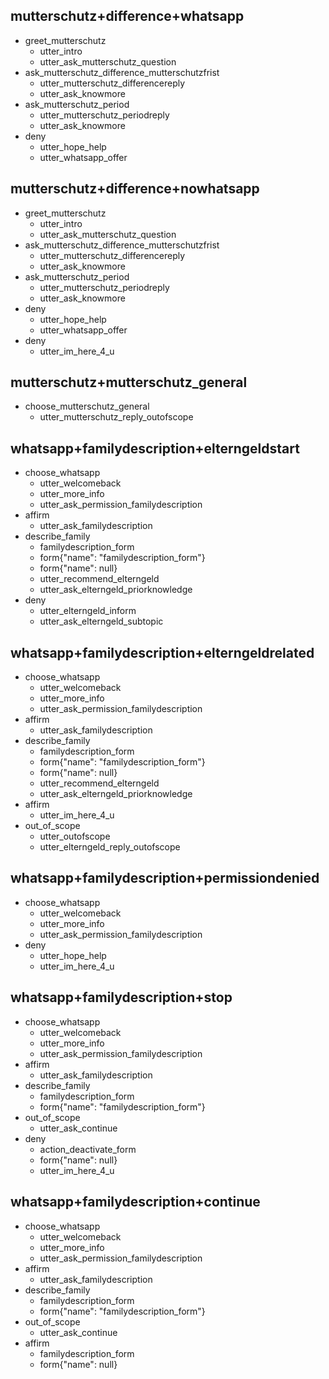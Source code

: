 ## mutterschutz+difference+whatsapp
<!-- TODO: greet mutterschutz as Platzhalter until get started custom action implemented -->
* greet_mutterschutz   
  - utter_intro
  - utter_ask_mutterschutz_question
* ask_mutterschutz_difference_mutterschutzfrist
  - utter_mutterschutz_differencereply
  - utter_ask_knowmore
* ask_mutterschutz_period
  - utter_mutterschutz_periodreply
  - utter_ask_knowmore
* deny
  - utter_hope_help
  - utter_whatsapp_offer


## mutterschutz+difference+nowhatsapp
<!-- TODO: greet mutterschutz as Platzhalter until get started custom action implemented -->
* greet_mutterschutz   
  - utter_intro
  - utter_ask_mutterschutz_question
* ask_mutterschutz_difference_mutterschutzfrist
  - utter_mutterschutz_differencereply
  - utter_ask_knowmore
* ask_mutterschutz_period
  - utter_mutterschutz_periodreply
  - utter_ask_knowmore
* deny
  - utter_hope_help
  - utter_whatsapp_offer
* deny
  - utter_im_here_4_u

<!--
## mutterschutz+difference+whatsapp
* greet_mutterschutz   
  - utter_intro
  - utter_ask_mutterschutz_question
* choose_whatsapp
  - utter_whatsapp_offer
-->

## mutterschutz+mutterschutz_general
* choose_mutterschutz_general
  - utter_mutterschutz_reply_outofscope

## whatsapp+familydescription+elterngeldstart
* choose_whatsapp
  - utter_welcomeback
  - utter_more_info
  - utter_ask_permission_familydescription
* affirm
  - utter_ask_familydescription
* describe_family
  - familydescription_form
  - form{"name": "familydescription_form"}
  - form{"name": null}
  - utter_recommend_elterngeld
  - utter_ask_elterngeld_priorknowledge
* deny
  - utter_elterngeld_inform
  - utter_ask_elterngeld_subtopic

## whatsapp+familydescription+elterngeldrelated
* choose_whatsapp
  - utter_welcomeback
  - utter_more_info
  - utter_ask_permission_familydescription
* affirm
  - utter_ask_familydescription
* describe_family
  - familydescription_form
  - form{"name": "familydescription_form"}
  - form{"name": null}
  - utter_recommend_elterngeld
  - utter_ask_elterngeld_priorknowledge
* affirm
  - utter_im_here_4_u
* out_of_scope
  - utter_outofscope
  - utter_elterngeld_reply_outofscope

## whatsapp+familydescription+permissiondenied
* choose_whatsapp
  - utter_welcomeback
  - utter_more_info
  - utter_ask_permission_familydescription
* deny
  - utter_hope_help
  - utter_im_here_4_u

## whatsapp+familydescription+stop
* choose_whatsapp
  - utter_welcomeback
  - utter_more_info
  - utter_ask_permission_familydescription
* affirm
  - utter_ask_familydescription
* describe_family
  - familydescription_form
  - form{"name": "familydescription_form"}
* out_of_scope
  - utter_ask_continue
* deny
  - action_deactivate_form
  - form{"name": null}
  - utter_im_here_4_u

## whatsapp+familydescription+continue
* choose_whatsapp
  - utter_welcomeback
  - utter_more_info
  - utter_ask_permission_familydescription
* affirm
  - utter_ask_familydescription
* describe_family
  - familydescription_form
  - form{"name": "familydescription_form"}
* out_of_scope
  - utter_ask_continue
* affirm
  - familydescription_form
  - form{"name": null}
